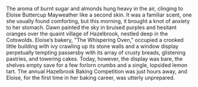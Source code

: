 The aroma of burnt sugar and almonds hung heavy in the air, clinging to Eloise Buttercup Mayweather like a second skin.  It was a familiar scent, one she usually found comforting, but this morning, it brought a knot of anxiety to her stomach.  Dawn painted the sky in bruised purples and hesitant oranges over the quaint village of Hazelbrook, nestled deep in the Cotswolds.  Eloise’s bakery, "The Whispering Oven," occupied a crooked little building with ivy crawling up its stone walls and a window display perpetually tempting passersby with its array of crusty breads, glistening pastries, and towering cakes.  Today, however, the display was bare, the shelves empty save for a few forlorn crumbs and a single, lopsided lemon tart.  The annual Hazelbrook Baking Competition was just hours away, and Eloise, for the first time in her baking career, was utterly unprepared.
